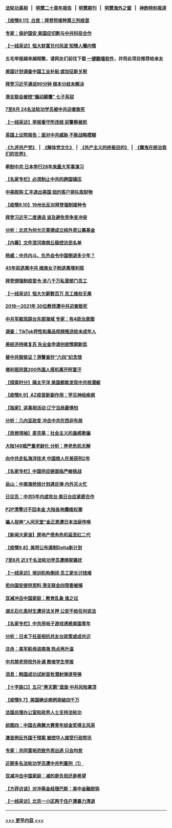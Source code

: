 #### [法轮功真相](https://github.com/gfw-breaker/truth/blob/master/README.md?t=0) &nbsp;&nbsp;|&nbsp;&nbsp; [明慧二十周年报告](https://github.com/gfw-breaker/mh-reports/blob/master/README.md?t=0) &nbsp;&nbsp;|&nbsp;&nbsp;[明慧期刊](https://github.com/gfw-breaker/mh-qikan) &nbsp;&nbsp;|&nbsp;&nbsp; [明慧海外之窗](https://github.com/gfw-breaker/mh-news/blob/master/README.md?t=0) &nbsp;&nbsp;|&nbsp;&nbsp; [神韵特别报道](https://github.com/gfw-breaker/mh-news/blob/master/shenyun.md?t=0)
#### [【疫情9.11】白宫：拜登将接种第三剂疫苗](../pages/nf4514/n13226194.md?t=09112050) 
#### [专家：保护国安 美国应切断与中共科技合作](../pages/nf4514/n13225433.md?t=09112050) 
#### [【一线采访】恒大财富兑付风波 知情人曝内情](../pages/nf4514/n13225230.md?t=09112050) 
#### 五毛举报越来越频繁，请网友们前往下载 [一键翻墙软件](https://github.com/gfw-breaker/ssr-accounts)，并将此项目推荐给亲友
#### [美国计划调查中国工业补贴 或加征新关税](../pages/nf4514/n13225374.md?t=09112050) 
#### [拜登习近平通话90分钟 根本分歧未解决](../pages/nf4514/n13225300.md?t=09112050) 
#### [港支联会被控“煽动颠覆” 七子系狱](../pages/nf4514/n13225218.md?t=09112050) 
#### [7至8月 24名法轮功学员被中共迫害致死](../pages/nf4514/n13224163.md?t=09112050) 
#### [【一线采访】举报看守所违规 前警察被抓](../pages/nf4514/n13221359.md?t=09112050) 
#### [英国上议院报告：面对中共威胁 不能战略模糊](../pages/nf4514/n13224677.md?t=09112050) 
#### [《九评共产党》](https://github.com/begood0513/9ping.md/blob/master/README.md) &nbsp;|&nbsp; [《解体党文化》](../../../../jtdwh.md/blob/master/README.md)  &nbsp;|&nbsp; [《共产主义的终极目的》](../../../../gczydzjmd.md/blob/master/README.md) &nbsp;|&nbsp; [《魔鬼在统治我们的世界》](../../../../mgztzwmdsj.md/blob/master/README.md) 
#### [牵制中共 日本举行28年来最大军事演习](../pages/nf4514/n13224927.md?t=09112050) 
#### [【名家专栏】必须制止中共的跨国镇压](../pages/nf4514/n13224394.md?t=09112050) 
#### [中美脱钩 汇丰退出美国 纽约客户排队取财物](../pages/nf4514/n13223477.md?t=09112050) 
#### [【疫情9.10】19州长反对拜登强制接种令](../pages/nf4514/n13224099.md?t=09112050) 
#### [拜登习近平二度通话 谈及避免竞争变冲突](../pages/nf4514/n13223382.md?t=09112050) 
#### [分析：北京为何允贝莱德成立纯外资公募基金](../pages/nf4514/n13222684.md?t=09112050) 
#### [【内幕】文件泄河南商丘稳控访民名单](../pages/nf4514/n13214082.md?t=09112050) 
#### [杨威：中共内斗、仇外会令中国倒退多少年？](../pages/nf4514/n13223018.md?t=09112050) 
#### [45年前逃离中共 维族女子盼逃离塔利班](../pages/nf4514/n13222514.md?t=09112050) 
#### [拜登颁强制疫苗令 涉八千万私营部门员工](../pages/nf4514/n13222903.md?t=09112050) 
#### [【一线采访】恒大欠薪数百万 员工维权无果](../pages/nf4514/n13222665.md?t=09112050) 
#### [2018—2021年 30位教师遭中共迫害致死](../pages/nf4514/n13221692.md?t=09112050) 
#### [中共军舰现踪台东部海域 专家：有4政治意图](../pages/nf4514/n13221959.md?t=09112050) 
#### [调查：TikTok将性和毒品视频推送给未成年人](../pages/nf4514/n13222380.md?t=09112050) 
#### [美经济持续复苏 失业金申请创疫情期新低](../pages/nf4514/n13222340.md?t=09112050) 
#### [替中共毁铁证？港警查抄“六四”纪念馆](../pages/nf4514/n13221684.md?t=09112050) 
#### [塔利班同意200外国人搭机离开阿富汗](../pages/nf4514/n13221884.md?t=09112050) 
#### [【探索时分】隔太平洋 美国都能发现中共核潜艇](../pages/nf4514/n13220203.md?t=09112050) 
#### [【疫情9.9】AZ疫苗新副作用：罕见神经疾病](../pages/nf4514/n13221572.md?t=09112050) 
#### [【独家】讲真相活动 辽宁当局最惧怕](../pages/nf4514/n13220489.md?t=09112050) 
#### [分析：几内亚政变 冲击中共在西非布局](../pages/nf4514/n13220742.md?t=09112050) 
#### [【思想领袖】麦克基：社会主义的蛊惑欺骗](../pages/nf4514/n13200641.md?t=09112050) 
#### [大陆149城严重老龄化 分析：养老危机无解](../pages/nf4514/n13220311.md?t=09112050) 
#### [向中共走私海洋技术 中国商人在美获刑2年](../pages/nf4514/n13220261.md?t=09112050) 
#### [【名家专栏】中国供应链面临严峻挑战](../pages/nf4514/n13219486.md?t=09112050) 
#### [岳山：中南海抢钱计划遇反弹 内外灭火忙](../pages/nf4514/n13220103.md?t=09112050) 
#### [日议员：中共5年内或攻台 美日台应紧密合作](../pages/nf4514/n13219561.md?t=09112050) 
#### [P2P清零讨不回本金 大陆各地爆维权潮](../pages/nf4514/n13219388.md?t=09112050) 
#### [骗人投奔“人间天堂”金正恩遭日本法庭传唤](../pages/nf4514/n13219591.md?t=09112050) 
#### [【新闻大家谈】房地产债务危机延至红二代](../pages/nf4514/n13219311.md?t=09112050) 
#### [【疫情9.8】美将公布遏制Delta新计划](../pages/nf4514/n13219000.md?t=09112050) 
#### [7至8月 近3千名法轮功学员遭绑架骚扰](../pages/nf4514/n13211820.md?t=09112050) 
#### [【一线采访】培训机构倒闭 员工家长讨钱难](../pages/nf4514/n13218756.md?t=09112050) 
#### [拒向国安提供资料 港支联会四常委被捕](../pages/nf4514/n13218477.md?t=09112050) 
#### [双减冲击中国家庭：教育乱象 谁之过](../pages/nf4514/n13213741.md?t=09112050) 
#### [湖北石化高材生遭非法关押 公安不给任何说法](../pages/nf4514/n13217441.md?t=09112050) 
#### [【名家专栏】中共用电子游戏诱惑美国青年](../pages/nf4514/n13217044.md?t=09112050) 
#### [分析：日本下任首相抗共友台政策或成共识](../pages/nf4514/n13217446.md?t=09112050) 
#### [沈舟：美军航母进南海 热点再升温](../pages/nf4514/n13217628.md?t=09112050) 
#### [中共禁老师校外补课 教唆学生举报](../pages/nf4514/n13217362.md?t=09112050) 
#### [消息：韩国成功试射首枚潜射弹道导弹](../pages/nf4514/n13217361.md?t=09112050) 
#### [【十字路口】五只“黑天鹅”盘旋 中共风险罩顶](../pages/nf4514/n13216994.md?t=09112050) 
#### [【疫情9.7】美国确诊病例突破四千万](../pages/nf4514/n13216485.md?t=09112050) 
#### [法国总理办公室和政界人士支持法轮功](../pages/nf4514/n13169310.md?t=09112050) 
#### [组图四：中国古典舞大赛青年组金奖得主风采](../pages/nf4514/n13215228.md?t=09112050) 
#### [澳首例反外国干预案 被控华人接受行政聆讯](../pages/nf4514/n13216258.md?t=09112050) 
#### [专家：共同富裕恐致外资出逃 只会均贫](../pages/nf4514/n13216235.md?t=09112050) 
#### [近期多名法轮功学员遭中共判重刑（1）](../pages/nf4514/n13206934.md?t=09112050) 
#### [双减冲击中国家庭：减的是负担还是希望](../pages/nf4514/n13213551.md?t=09112050) 
#### [【方菲访谈】对冲基金经理巴斯：美中金融脱钩](../pages/nf4514/n13215322.md?t=09112050) 
#### [【一线采访】北京一小区两千住户遭暴力清退](../pages/nf4514/n13215392.md?t=09112050) 

----
#### [ >>> 更早内容 <<< ](../indexes/nf4514-earlier.md)

